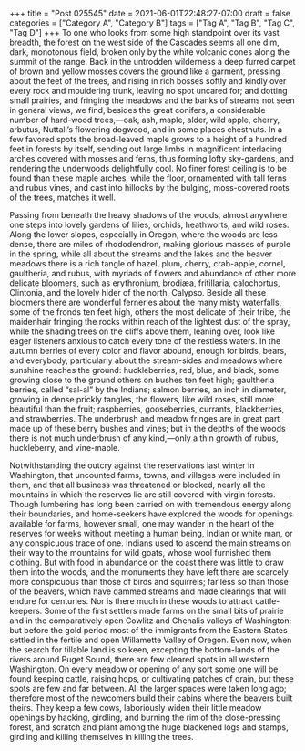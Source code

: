 +++
title = "Post 025545"
date = 2021-06-01T22:48:27-07:00
draft = false
categories = ["Category A", "Category B"]
tags = ["Tag A", "Tag B", "Tag C", "Tag D"]
+++
To one who looks from some high standpoint over its vast breadth, the forest on the west side of the Cascades seems all one dim, dark, monotonous field, broken only by the white volcanic cones along the summit of the range. Back in the untrodden wilderness a deep furred carpet of brown and yellow mosses covers the ground like a garment, pressing about the feet of the trees, and rising in rich bosses softly and kindly over every rock and mouldering trunk, leaving no spot uncared for; and dotting small prairies, and fringing the meadows and the banks of streams not seen in general views, we find, besides the great conifers, a considerable number of hard-wood trees,—oak, ash, maple, alder, wild apple, cherry, arbutus, Nuttall’s flowering dogwood, and in some places chestnuts. In a few favored spots the broad-leaved maple grows to a height of a hundred feet in forests by itself, sending out large limbs in magnificent interlacing arches covered with mosses and ferns, thus forming lofty sky-gardens, and rendering the underwoods delightfully cool. No finer forest ceiling is to be found than these maple arches, while the floor, ornamented with tall ferns and rubus vines, and cast into hillocks by the bulging, moss-covered roots of the trees, matches it well.

Passing from beneath the heavy shadows of the woods, almost anywhere one steps into lovely gardens of lilies, orchids, heathworts, and wild roses. Along the lower slopes, especially in Oregon, where the woods are less dense, there are miles of rhododendron, making glorious masses of purple in the spring, while all about the streams and the lakes and the beaver meadows there is a rich tangle of hazel, plum, cherry, crab-apple, cornel, gaultheria, and rubus, with myriads of flowers and abundance of other more delicate bloomers, such as erythronium, brodiæa, fritillaria, calochortus, Clintonia, and the lovely hider of the north, Calypso. Beside all these bloomers there are wonderful ferneries about the many misty waterfalls, some of the fronds ten feet high, others the most delicate of their tribe, the maidenhair fringing the rocks within reach of the lightest dust of the spray, while the shading trees on the cliffs above them, leaning over, look like eager listeners anxious to catch every tone of the restless waters. In the autumn berries of every color and flavor abound, enough for birds, bears, and everybody, particularly about the stream-sides and meadows where sunshine reaches the ground: huckleberries, red, blue, and black, some growing close to the ground others on bushes ten feet high; gaultheria berries, called “sal-al” by the Indians; salmon berries, an inch in diameter, growing in dense prickly tangles, the flowers, like wild roses, still more beautiful than the fruit; raspberries, gooseberries, currants, blackberries, and strawberries. The underbrush and meadow fringes are in great part made up of these berry bushes and vines; but in the depths of the woods there is not much underbrush of any kind,—only a thin growth of rubus, huckleberry, and vine-maple.

Notwithstanding the outcry against the reservations last winter in Washington, that uncounted farms, towns, and villages were included in them, and that all business was threatened or blocked, nearly all the mountains in which the reserves lie are still covered with virgin forests. Though lumbering has long been carried on with tremendous energy along their boundaries, and home-seekers have explored the woods for openings available for farms, however small, one may wander in the heart of the reserves for weeks without meeting a human being, Indian or white man, or any conspicuous trace of one. Indians used to ascend the main streams on their way to the mountains for wild goats, whose wool furnished them clothing. But with food in abundance on the coast there was little to draw them into the woods, and the monuments they have left there are scarcely more conspicuous than those of birds and squirrels; far less so than those of the beavers, which have dammed streams and made clearings that will endure for centuries. Nor is there much in these woods to attract cattle-keepers. Some of the first settlers made farms on the small bits of prairie and in the comparatively open Cowlitz and Chehalis valleys of Washington; but before the gold period most of the immigrants from the Eastern States settled in the fertile and open Willamette Valley of Oregon. Even now, when the search for tillable land is so keen, excepting the bottom-lands of the rivers around Puget Sound, there are few cleared spots in all western Washington. On every meadow or opening of any sort some one will be found keeping cattle, raising hops, or cultivating patches of grain, but these spots are few and far between. All the larger spaces were taken long ago; therefore most of the newcomers build their cabins where the beavers built theirs. They keep a few cows, laboriously widen their little meadow openings by hacking, girdling, and burning the rim of the close-pressing forest, and scratch and plant among the huge blackened logs and stamps, girdling and killing themselves in killing the trees.
